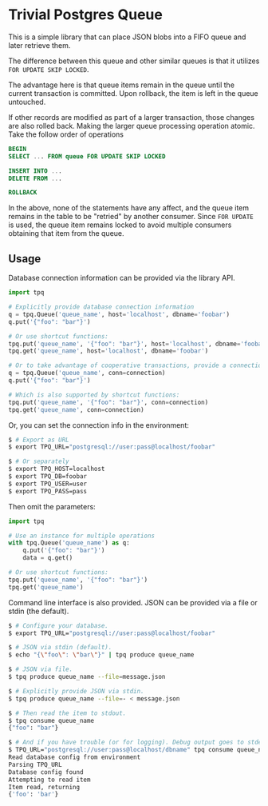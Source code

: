 Trivial Postgres Queue
======================

This is a simple library that can place JSON blobs into a FIFO queue and later
retrieve them.

The difference between this queue and other similar queues is that it utilizes
`FOR UPDATE SKIP LOCKED`.

The advantage here is that queue items remain in the queue until the current
transaction is committed. Upon rollback, the item is left in the queue
untouched.

If other records are modified as part of a larger transaction, those changes are
also rolled back. Making the larger queue processing operation atomic. Take the
follow order of operations

```sql
BEGIN
SELECT ... FROM queue FOR UPDATE SKIP LOCKED

INSERT INTO ...
DELETE FROM ...

ROLLBACK
```

In the above, none of the statements have any affect, and the queue item remains
in the table to be "retried" by another consumer. Since `FOR UPDATE` is used,
the queue item remains locked to avoid multiple consumers obtaining that item
from the queue.

Usage
-----

Database connection information can be provided via the library API.

```python
import tpq

# Explicitly provide database connection information
q = tpq.Queue('queue_name', host='localhost', dbname='foobar')
q.put('{"foo": "bar"}')

# Or use shortcut functions:
tpq.put('queue_name', '{"foo": "bar"}', host='localhost', dbname='foobar')
tpq.get('queue_name', host='localhost', dbname='foobar')

# Or to take advantage of cooperative transactions, provide a connection:
q = tpq.Queue('queue_name', conn=connection)
q.put('{"foo": "bar"}')

# Which is also supported by shortcut functions:
tpq.put('queue_name', '{"foo": "bar"}', conn=connection)
tpq.get('queue_name', conn=connection)
```

Or, you can set the connection info in the environment:

```bash
$ # Export as URL
$ export TPQ_URL="postgresql://user:pass@localhost/foobar"

$ # Or separately
$ export TPQ_HOST=localhost
$ export TPQ_DB=foobar
$ export TPQ_USER=user
$ export TPQ_PASS=pass
```

Then omit the parameters:

```python
import tpq

# Use an instance for multiple operations
with tpq.Queue('queue_name') as q:
    q.put('{"foo": "bar"}')
    data = q.get()

# Or use shortcut functions:
tpq.put('queue_name', '{"foo": "bar"}')
tpq.get('queue_name')

```

Command line interface is also provided. JSON can be provided via a file or
stdin (the default).

```bash
$ # Configure your database.
$ export TPQ_URL="postgresql://user:pass@localhost/foobar"

$ # JSON via stdin (default).
$ echo "{\"foo\": \"bar\"}" | tpq produce queue_name

$ # JSON via file.
$ tpq produce queue_name --file=message.json

$ # Explicitly provide JSON via stdin.
$ tpq produce queue_name --file=- < message.json

$ # Then read the item to stdout.
$ tpq consume queue_name
{"foo": "bar"}

$ # And if you have trouble (or for logging). Debug output goes to stderr of course
$ TPQ_URL="postgresql://user:pass@localhost/dbname" tpq consume queue_name --debug
Read database config from environment
Parsing TPQ_URL
Database config found
Attempting to read item
Item read, returning
{'foo': 'bar'}
```